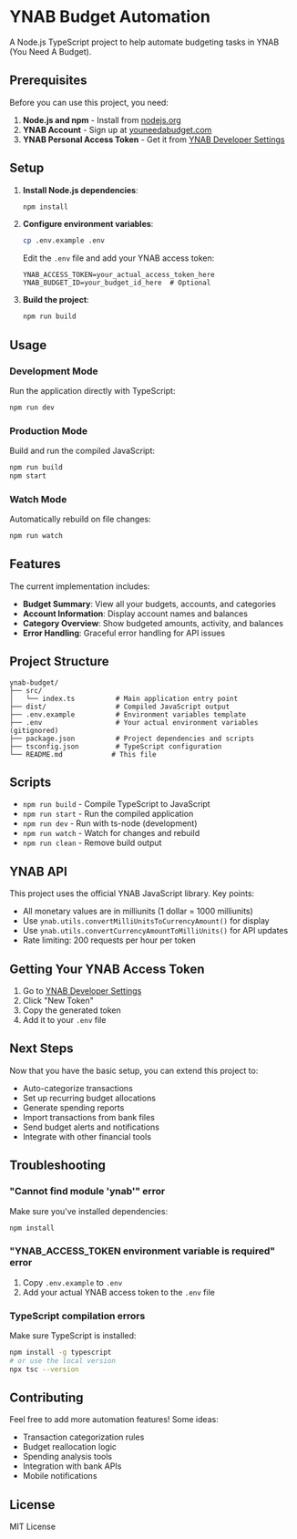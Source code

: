 # YNAB Budget Automation

A Node.js TypeScript project to help automate budgeting tasks in YNAB (You Need A Budget).

## Prerequisites

Before you can use this project, you need:

1. **Node.js and npm** - Install from [nodejs.org](https://nodejs.org/)
2. **YNAB Account** - Sign up at [youneedabudget.com](https://www.youneedabudget.com/)
3. **YNAB Personal Access Token** - Get it from [YNAB Developer Settings](https://app.youneedabudget.com/settings/developer)

## Setup

1. **Install Node.js dependencies**:
   ```bash
   npm install
   ```

2. **Configure environment variables**:
   ```bash
   cp .env.example .env
   ```
   
   Edit the `.env` file and add your YNAB access token:
   ```
   YNAB_ACCESS_TOKEN=your_actual_access_token_here
   YNAB_BUDGET_ID=your_budget_id_here  # Optional
   ```

3. **Build the project**:
   ```bash
   npm run build
   ```

## Usage

### Development Mode
Run the application directly with TypeScript:
```bash
npm run dev
```

### Production Mode
Build and run the compiled JavaScript:
```bash
npm run build
npm start
```

### Watch Mode
Automatically rebuild on file changes:
```bash
npm run watch
```

## Features

The current implementation includes:

- **Budget Summary**: View all your budgets, accounts, and categories
- **Account Information**: Display account names and balances
- **Category Overview**: Show budgeted amounts, activity, and balances
- **Error Handling**: Graceful error handling for API issues

## Project Structure

```
ynab-budget/
├── src/
│   └── index.ts          # Main application entry point
├── dist/                 # Compiled JavaScript output
├── .env.example          # Environment variables template
├── .env                  # Your actual environment variables (gitignored)
├── package.json          # Project dependencies and scripts
├── tsconfig.json         # TypeScript configuration
└── README.md            # This file
```

## Scripts

- `npm run build` - Compile TypeScript to JavaScript
- `npm run start` - Run the compiled application
- `npm run dev` - Run with ts-node (development)
- `npm run watch` - Watch for changes and rebuild
- `npm run clean` - Remove build output

## YNAB API

This project uses the official YNAB JavaScript library. Key points:

- All monetary values are in milliunits (1 dollar = 1000 milliunits)
- Use `ynab.utils.convertMilliUnitsToCurrencyAmount()` for display
- Use `ynab.utils.convertCurrencyAmountToMilliUnits()` for API updates
- Rate limiting: 200 requests per hour per token

## Getting Your YNAB Access Token

1. Go to [YNAB Developer Settings](https://app.youneedabudget.com/settings/developer)
2. Click "New Token"
3. Copy the generated token
4. Add it to your `.env` file

## Next Steps

Now that you have the basic setup, you can extend this project to:

- Auto-categorize transactions
- Set up recurring budget allocations
- Generate spending reports
- Import transactions from bank files
- Send budget alerts and notifications
- Integrate with other financial tools

## Troubleshooting

### "Cannot find module 'ynab'" error
Make sure you've installed dependencies:
```bash
npm install
```

### "YNAB_ACCESS_TOKEN environment variable is required" error
1. Copy `.env.example` to `.env`
2. Add your actual YNAB access token to the `.env` file

### TypeScript compilation errors
Make sure TypeScript is installed:
```bash
npm install -g typescript
# or use the local version
npx tsc --version
```

## Contributing

Feel free to add more automation features! Some ideas:
- Transaction categorization rules
- Budget reallocation logic
- Spending analysis tools
- Integration with bank APIs
- Mobile notifications

## License

MIT License
